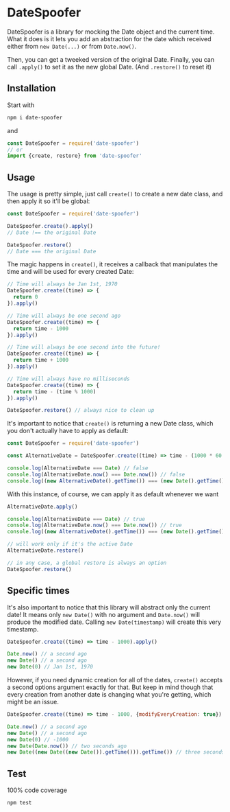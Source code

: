 # DateSpoofer

DateSpoofer is a library for mocking the Date object and the current time.
What it does is it lets you add an abstraction for the date which received either from `new Date(...)` or from `Date.now()`.

Then, you can get a tweeked version of the original Date.
Finally, you can call `.apply()` to set it as the new global Date.
(And `.restore()` to reset it)

## Installation

Start with
```bash
npm i date-spoofer
```

and
```javascript
const DateSpoofer = require('date-spoofer')
// or
import {create, restore} from 'date-spoofer'
```

## Usage

The usage is pretty simple, just call `create()` to create a new date class, and then apply it so it'll be global:
```javascript
const DateSpoofer = require('date-spoofer')

DateSpoofer.create().apply()
// Date !== the original Date

DateSpoofer.restore()
// Date === the original Date
```

The magic happens in `create()`, it receives a callback that manipulates the time and will be used for every created Date:
```javascript
// Time will always be Jan 1st, 1970
DateSpoofer.create((time) => {
  return 0
}).apply()

// Time will always be one second ago
DateSpoofer.create((time) => {
  return time - 1000
}).apply()

// Time will always be one second into the future!
DateSpoofer.create((time) => {
  return time + 1000
}).apply()

// Time will always have no milliseconds
DateSpoofer.create((time) => {
  return time - (time % 1000)
}).apply()

DateSpoofer.restore() // always nice to clean up
```

It's important to notice that `create()` is returning a new Date class, which you don't actually have to apply as default:

```javascript
const DateSpoofer = require('date-spoofer')

const AlternativeDate = DateSpoofer.create((time) => time - (1000 * 60 * 60 * 24 * 7)) // always last week

console.log(AlternativeDate === Date) // false
console.log(AlternativeDate.now() === Date.now()) // false
console.log((new AlternativeDate().getTime()) === (new Date().getTime())) // false
```

With this instance, of course, we can apply it as default whenever we want
```javascript
AlternativeDate.apply()

console.log(AlternativeDate === Date) // true
console.log(AlternativeDate.now() === Date.now()) // true
console.log((new AlternativeDate().getTime()) === (new Date().getTime())) // true

// will work only if it's the active Date
AlternativeDate.restore()

// in any case, a global restore is always an option
DateSpoofer.restore()
```

## Specific times

It's also important to notice that this library will abstract only the current date!
It means only `new Date()` with no argument and `Date.now()` will produce the modified date. Calling `new Date(timestamp)` will create this very timestamp.
```javascript
DateSpoofer.create((time) => time - 1000).apply()

Date.now() // a second ago
new Date() // a second ago
new Date(0) // Jan 1st, 1970
```

However, if you need dynamic creation for all of the dates, `create()` accepts a second options argument exactly for that.
But keep in mind though that every creation from another date is changing what you're getting, which might be an issue.
```javascript
DateSpoofer.create((time) => time - 1000, {modifyEveryCreation: true}).apply()

Date.now() // a second ago
new Date() // a second ago
new Date(0) // -1000
new Date(Date.now()) // two seconds ago
new Date((new Date((new Date()).getTime())).getTime()) // three seconds ago
```

## Test
100% code coverage

```bash
npm test
```